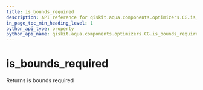 ```yaml
---
title: is_bounds_required
description: API reference for qiskit.aqua.components.optimizers.CG.is_bounds_required
in_page_toc_min_heading_level: 1
python_api_type: property
python_api_name: qiskit.aqua.components.optimizers.CG.is_bounds_required
---
```


# is\_bounds\_required

Returns is bounds required

